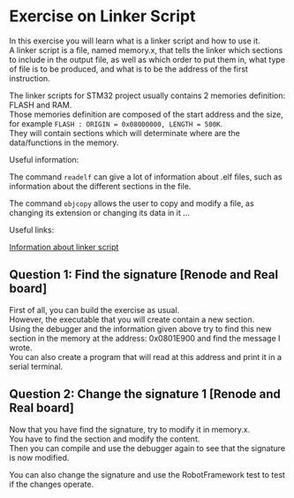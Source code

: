 # Exercise on Linker Script

In this exercise you will learn what is a linker script and how to use it.  
A linker script is a file, named memory.x, that tells the linker which sections to include in the output file, as well as which order to put them in, what type of file is to be produced, and what is to be the address of the first instruction.  

The linker scripts for STM32 project usually contains 2 memories definition: FLASH and RAM.  
Those memories definition are composed of the start address and the size, for example `FLASH : ORIGIN = 0x08000000, LENGTH = 500K`.  
They will contain sections which will determinate where are the data/functions in the memory.  

Useful information:

The command `readelf` can give a lot of information about .elf files, such as information about the different sections in the file.  

The command `objcopy` allows the user to copy and modify a file, as changing its extension or changing its data in it ...

Useful links:  

[Information about linker script](https://users.informatik.haw-hamburg.de/~krabat/FH-Labor/gnupro/5_GNUPro_Utilities/c_Using_LD/ldLinker_scripts.html)

## Question 1: Find the signature [Renode and Real board]

First of all, you can build the exercise as usual.  
However, the executable that you will create contain a new section.  
Using the debugger and the information given above try to find this new section in the memory at the address: 0x0801E900 and find the message I wrote.  
You can also create a program that will read at this address and print it in a serial terminal.  

## Question 2: Change the signature 1 [Renode and Real board]

Now that you have find the signature, try to modify it in memory.x.  
You have to find the section and modify the content.  
Then you can compile and use the debugger again to see that the signature is now modified.

You can also change the signature and use the RobotFramework test to test if the changes operate.  
